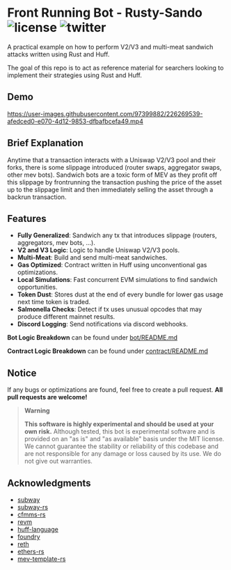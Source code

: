 # Front Running Bot - Rusty-Sando ![license](https://img.shields.io/badge/License-MIT-green.svg?label=license) ![twitter](https://img.shields.io/twitter/follow/0xMouseless?style=social)
A practical example on how to perform V2/V3 and multi-meat sandwich attacks written using Rust and Huff.

The goal of this repo is to act as reference material for searchers looking to implement their strategies using Rust and Huff. 

## Demo
https://user-images.githubusercontent.com/97399882/226269539-afedced0-e070-4d12-9853-dfbafbcefa49.mp4

## Brief Explanation
Anytime that a transaction interacts with a Uniswap V2/V3 pool and their forks, there is some slippage introduced (router swaps, aggregator swaps, other mev bots). Sandwich bots are a toxic form of MEV as they profit off this slippage by frontrunning the transaction pushing the price of the asset up to the slippage limit and then immediately selling the asset through a backrun transaction.

## Features
- **Fully Generalized**: Sandwich any tx that introduces slippage (routers, aggregators, mev bots, ...).
- **V2 and V3 Logic**: Logic to handle Uniswap V2/V3 pools.
- **Multi-Meat**: Build and send multi-meat sandwiches.
- **Gas Optimized**: Contract written in Huff using unconventional gas optimizations.
- **Local Simulations**: Fast concurrent EVM simulations to find sandwich opportunities. 
- **Token Dust**: Stores dust at the end of every bundle for lower gas usage next time token is traded. 
- **Salmonella Checks**: Detect if tx uses unusual opcodes that may produce different mainnet results.
- **Discord Logging**: Send notifications via discord webhooks.

**Bot Logic Breakdown** can be found under [bot/README.md](https://github.com/mouseless-eth/rusty-sando/tree/master/bot)

**Contract Logic Breakdown** can be found under [contract/README.md](https://github.com/mouseless-eth/rusty-sando/tree/master/contract)

## Notice
If any bugs or optimizations are found, feel free to create a pull request. **All pull requests are welcome!** 

> **Warning**
>
> **This software is highly experimental and should be used at your own risk.** Although tested, this bot is experimental software and is provided on an "as is" and "as available" basis under the MIT license. We cannot guarantee the stability or reliability of this codebase and are not responsible for any damage or loss caused by its use. We do not give out warranties. 

## Acknowledgments
- [subway](https://github.com/libevm/subway)
- [subway-rs](https://github.com/refcell/subway-rs)
- [cfmms-rs](https://github.com/0xKitsune/cfmms-rs)
- [revm](https://github.com/bluealloy/revm)
- [huff-language](https://github.com/huff-language/huff-rs)
- [foundry](https://github.com/foundry-rs/foundry)
- [reth](https://github.com/paradigmxyz/reth)
- [ethers-rs](https://github.com/gakonst/ethers-rs)
- [mev-template-rs](https://github.com/degatchi/mev-template-rs)
